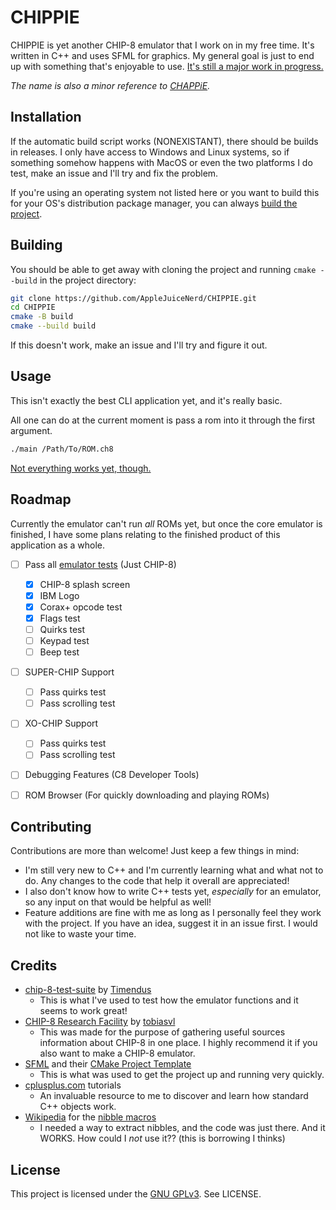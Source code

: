 # CHIPPIE

CHIPPIE is yet another CHIP-8 emulator that I work on in my free time. It's written in C++ and uses SFML for graphics. My general goal is just to end up with something that's enjoyable to use. [It's still a major work in progress.](#roadmap)

*The name is also a minor reference to [CHAPPiE](https://en.wikipedia.org/wiki/Chappie_(film)).*


## Installation

If the automatic build script works (NONEXISTANT), there should be builds in releases. I only have access to Windows and Linux systems, so if something somehow happens with MacOS or even the two platforms I do test, make an issue and I'll try and fix the problem.

If you're using an operating system not listed here or you want to build this for your OS's distribution package manager, you can always [build the project](#building).

## Building
You should be able to get away with cloning the project and running `cmake --build` in the project directory:
```bash
git clone https://github.com/AppleJuiceNerd/CHIPPIE.git
cd CHIPPIE
cmake -B build
cmake --build build
```

If this doesn't work, make an issue and I'll try and figure it out.

## Usage
This isn't exactly the best CLI application yet, and it's really basic.

All one can do at the current moment is pass a rom into it through the first argument.
```bash
./main /Path/To/ROM.ch8
```

[Not everything works yet, though.](#roadmap)

## Roadmap
Currently the emulator can't run *all* ROMs yet, but once the core emulator is finished, I have some plans relating to the finished product of this application as a whole.

- [ ] Pass all [emulator tests](https://github.com/Timendus/chip8-test-suite) (Just CHIP-8)
	- [x] CHIP-8 splash screen
	- [x] IBM Logo
	- [x] Corax+ opcode test
	- [x] Flags test
	- [ ] Quirks test
	- [ ] Keypad test
	- [ ] Beep test
- [ ] SUPER-CHIP Support
	- [ ] Pass quirks test
	- [ ] Pass scrolling test
- [ ] XO-CHIP Support
	- [ ] Pass quirks test
	- [ ] Pass scrolling test
- [ ] Debugging Features (C8 Developer Tools)
- [ ] ROM Browser (For quickly downloading and playing ROMs)


## Contributing

Contributions are more than  welcome! Just keep a few things in mind:

- I'm still very new to C++ and I'm currently learning what and what not to do. Any changes to the code that help it overall are appreciated!
- I also don't know how to write C++ tests yet, *especially* for an emulator, so any input on that would be helpful as well!
- Feature additions are fine with me as long as I personally feel they work with the project. If you have an idea, suggest it in an issue first. I would not like to waste your time.

## Credits
- [chip-8-test-suite](https://github.com/Timendus/chip8-test-suite) by [Timendus](https://github.com/Timendus) 
	- This is what I've used to test how the emulator functions and it seems to work great!
- [CHIP-8 Research Facility](https://chip-8.github.io/) by [tobiasvl](https://github.com/tobiasvl)
	- This was made for the purpose of gathering useful sources information about CHIP-8 in one place. I highly recommend it if you also want to make a CHIP-8 emulator.
- [SFML](https://www.sfml-dev.org/) and their [CMake Project Template](https://github.com/SFML/cmake-sfml-project)
	- This is what was used to get the project up and running very quickly.
- [cplusplus.com](https://cplusplus.com)  tutorials
	- An invaluable resource to me to discover and learn how standard C++ objects work.
- [Wikipedia](https://www.wikipedia.org/) for the [nibble macros](https://en.wikipedia.org/wiki/Nibble#Extracting_a_nibble_from_a_byte)
	- I needed a way to extract nibbles, and the code was just there. And it WORKS. How could I *not* use it?? (this is borrowing I thinks)

## License

This project is licensed under the [GNU GPLv3](https://www.gnu.org/licenses/gpl.html). See LICENSE.
